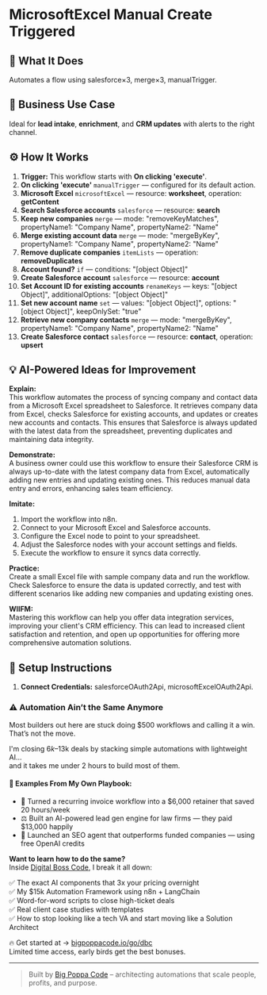 # MicrosoftExcel Manual Create Triggered
  ## 🚀 What It Does
  Automates a flow using salesforce×3, merge×3, manualTrigger.
  
  ## 💼 Business Use Case
  Ideal for **lead intake**, **enrichment**, and **CRM updates** with alerts to the right channel.
  
  ## ⚙️ How It Works
  1. **Trigger:** This workflow starts with **On clicking 'execute'**.
  2. **On clicking 'execute'** `manualTrigger` — configured for its default action.
3. **Microsoft Excel** `microsoftExcel` — resource: **worksheet**, operation: **getContent**
4. **Search Salesforce accounts** `salesforce` — resource: **search**
5. **Keep new companies** `merge` — mode: "removeKeyMatches", propertyName1: "Company Name", propertyName2: "Name"
6. **Merge existing account data** `merge` — mode: "mergeByKey", propertyName1: "Company Name", propertyName2: "Name"
7. **Remove duplicate companies** `itemLists` — operation: **removeDuplicates**
8. **Account found?** `if` — conditions: "[object Object]"
9. **Create Salesforce account** `salesforce` — resource: **account**
10. **Set Account ID for existing accounts** `renameKeys` — keys: "[object Object]", additionalOptions: "[object Object]"
11. **Set new account name** `set` — values: "[object Object]", options: "[object Object]", keepOnlySet: "true"
12. **Retrieve new company contacts** `merge` — mode: "mergeByKey", propertyName1: "Company Name", propertyName2: "Name"
13. **Create Salesforce contact** `salesforce` — resource: **contact**, operation: **upsert**
  
  ## 💡 AI-Powered Ideas for Improvement
  **Explain:**  
This workflow automates the process of syncing company and contact data from a Microsoft Excel spreadsheet to Salesforce. It retrieves company data from Excel, checks Salesforce for existing accounts, and updates or creates new accounts and contacts. This ensures that Salesforce is always updated with the latest data from the spreadsheet, preventing duplicates and maintaining data integrity.

**Demonstrate:**  
A business owner could use this workflow to ensure their Salesforce CRM is always up-to-date with the latest company data from Excel, automatically adding new entries and updating existing ones. This reduces manual data entry and errors, enhancing sales team efficiency.

**Imitate:**  
1. Import the workflow into n8n.
2. Connect to your Microsoft Excel and Salesforce accounts.
3. Configure the Excel node to point to your spreadsheet.
4. Adjust the Salesforce nodes with your account settings and fields.
5. Execute the workflow to ensure it syncs data correctly.

**Practice:**  
Create a small Excel file with sample company data and run the workflow. Check Salesforce to ensure the data is updated correctly, and test with different scenarios like adding new companies and updating existing ones.

**WIIFM:**  
Mastering this workflow can help you offer data integration services, improving your client's CRM efficiency. This can lead to increased client satisfaction and retention, and open up opportunities for offering more comprehensive automation solutions.
  
  ## 🔧 Setup Instructions
  1. **Connect Credentials:** salesforceOAuth2Api, microsoftExcelOAuth2Api.
  
### ⚠️ Automation Ain’t the Same Anymore

Most builders out here are stuck doing $500 workflows and calling it a win.  
That’s not the move.  

I'm closing $6k–$13k deals by stacking simple automations with lightweight AI...  
and it takes me under 2 hours to build most of them.

#### 🧠 Examples From My Own Playbook:
- 🔁 Turned a recurring invoice workflow into a $6,000 retainer that saved 20 hours/week  
- ⚖️ Built an AI-powered lead gen engine for law firms — they paid $13,000 happily  
- 🚀 Launched an SEO agent that outperforms funded companies — using free OpenAI credits  

**Want to learn how to do the same?**  
Inside [Digital Boss Code](https://bigpoppacode.io/go/dbc), I break it all down:

✅ The exact AI components that 3x your pricing overnight  
✅ My $15k Automation Framework using n8n + LangChain  
✅ Word-for-word scripts to close high-ticket deals  
✅ Real client case studies with templates  
✅ How to stop looking like a tech VA and start moving like a Solution Architect  

🔥 Get started at → [bigpoppacode.io/go/dbc](https://bigpoppacode.io/go/dbc)  
Limited time access, early birds get the best bonuses.

---
> Built by [Big Poppa Code](https://bigpoppacode.io) – architecting automations that scale people, profits, and purpose.
  